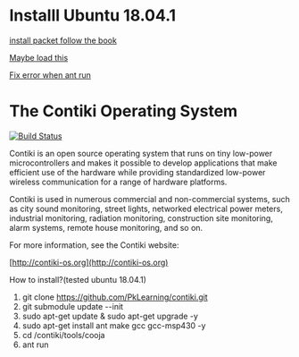 # Installl Ubuntu 18.04.1
[install packet follow the book](https://books.google.co.th/books?id=rv1fDwAAQBAJ&pg=PA47&lpg=PA47&dq=practical+contiki+ng&source=bl&ots=6Dw-Ovcnqb&sig=ACfU3U3vpzrCtJ-cmbbWxQPcz8iPeW1B3A&hl=en&sa=X&ved=2ahUKEwjPifzFnb7hAhXXQ30KHW0nC8UQ6AEwBHoECAkQAQ#v=onepage&q=practical%20contiki%20ng&f=false)

[Maybe load this](https://github.com/contiki-os/mspsim)

[Fix error when ant run](https://stackoverflow.com/a/36094658)



The Contiki Operating System
============================

[![Build Status](https://travis-ci.org/contiki-os/contiki.svg?branch=master)](https://travis-ci.org/contiki-os/contiki/branches)

Contiki is an open source operating system that runs on tiny low-power
microcontrollers and makes it possible to develop applications that
make efficient use of the hardware while providing standardized
low-power wireless communication for a range of hardware platforms.

Contiki is used in numerous commercial and non-commercial systems,
such as city sound monitoring, street lights, networked electrical
power meters, industrial monitoring, radiation monitoring,
construction site monitoring, alarm systems, remote house monitoring,
and so on.

For more information, see the Contiki website:

[http://contiki-os.org](http://contiki-os.org)



How to install?(tested ubuntu 18.04.1)
1. git clone https://github.com/PkLearning/contiki.git
2. git submodule update --init
3. sudo apt-get update & sudo apt-get upgrade -y
4. sudo apt-get install ant make gcc gcc-msp430 -y
5. cd /contiki/tools/cooja
6. ant run
